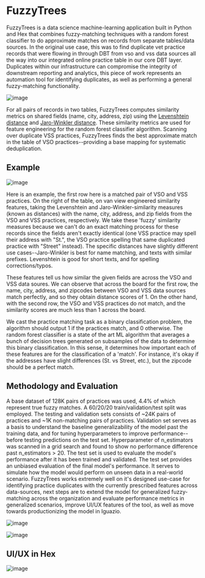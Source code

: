 # FuzzyTrees
FuzzyTrees is a data science machine-learning application built in Python and Hex that combines fuzzy-matching techniques with a random forest classifier to do approximate matches on records from separate tables/data sources. In the original use case, this was to find duplicate vet practice records that were flowing in through DBT from vso and vss data sources all the way into our integrated online practice table in our core DBT layer. Duplicates within our infrastructure can compromise the integrity of downstream reporting and analytics, this piece of work represents an automation tool for identifying duplicates, as well as performing a general fuzzy-matching functionality.

![image](https://github.com/user-attachments/assets/14acbb26-73f4-4ffd-b4ec-5240f2a0896e)

For all pairs of records in two tables, FuzzyTrees computes similarity metrics on shared fields (name, city, address, zip) using the <a href='https://en.wikipedia.org/wiki/Levenshtein_distance'>Levenshtein distance</a> and <a href='https://en.wikipedia.org/wiki/Jaro%E2%80%93Winkler_distance'>Jaro-Winkler distance</a>. These similarity metrics are 
used for feature engineering for the random forest classifier algorithm. Scanning over duplicate VSS practices, FuzzyTrees finds the best approximate match in the table of VSO practices--providing a base mapping for systematic deduplication. 

## Example


![image](https://github.com/user-attachments/assets/f7922de9-630d-48f3-8009-d670eeb33094)


Here is an example, the first row here is a matched pair of VSO and VSS practices. On the right of the table, on van view engineered similarity features, taking the Levenshtein and Jaro-Winkler-similarity measures (known as distances) with the name, city, address, and zip fields from the VSO and VSS practices, respectively. We take these 'fuzzy' similarity measures because we can't do an exact matching process for these records since the fields aren't exactly identical (one VSS practice may spell their address with "St.", the VSO practice spelling that same duplicated practice with "Street" instead). The specific distances have slightly different use cases--Jaro-Winkler is best for name matching, and texts with similar prefixes. Levenshtein is good for short texts, and for spelling corrections/typos.

These features tell us how similar the given fields are across the VSO and VSS data soures. We can observe that across the board for the first row, the name, city, address, and zipcodes between VSO and VSS data sources match perfectly, and so they obtain distance scores of 1. On the other hand, with the second row, the VSO and VSS practices do not match, and the similarity scores are much less than 1 across the board.

We cast the practice matching task as a binary classification problem, the algorithm should output 1 if the practices match, and 0 otherwise. The random forest classifier is a state of the art ML algorithm that averages a bunch of decision trees generated on subsamples of the data to determine this binary classification. In this sense, it determines how important each of these features are for the classification of a 'match'. For instance, it's okay if the addresses have slight differences (St. vs Street, etc.), but the zipcode should be a perfect match.

## Methodology and Evaluation

A base dataset of 128K pairs of practices was used, 4.4% of which represent true fuzzy matches. A 60/20/20 train/validation/test split was employed. The testing and validation sets consists of ~24K pairs of practices and ~1K non-matching pairs of practices. Validation set serves as a basis to understand the baseline generalizability of the model past the training data, and for tuning hyperparameters to improve performance--before testing predictions on the test set. Hyperparameter of n_estimators was scanned in a grid search and found to show no performance difference past n_estimators > 20. The test set is used to evaluate the model's performance after it has been trained and validated. The test set provides an unbiased evaluation of the final model's performance. It serves to simulate how the model would perform on unseen data in a real-world scenario. FuzzyTrees works extremely well on it's designed use-case for identifying practice duplicates with the currently prescribed features across data-sources, next steps are to extend the model for generalized fuzzy-matching across the organization and evaluate performance metrics in generalized scenarios, improve UI/UX features of the tool, as well as move towards productionizing the model in Iguazio. 


![image](https://github.com/user-attachments/assets/7b93cc79-6190-4a97-b09e-bb2d3d710b80)

![image](https://github.com/user-attachments/assets/877b911d-ca0c-4947-baf2-a6b2237b1825)

## UI/UX in Hex

![image](https://github.com/user-attachments/assets/245a790a-2656-4f79-8c40-c5736d4e00a3)


